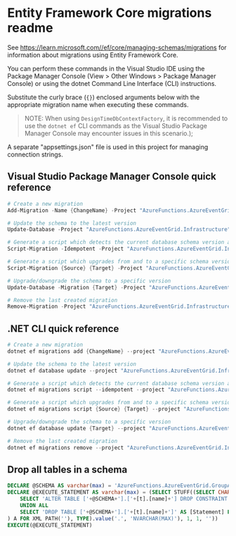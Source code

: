 # Entity Framework Core migrations readme

See <https://learn.microsoft.com//ef/core/managing-schemas/migrations> for information about migrations using Entity Framework Core.

You can perform these commands in the Visual Studio IDE using the Package Manager Console (View > Other Windows > Package Manager Console) or using the dotnet Command Line Interface (CLI) instructions.

Substitute the curly brace (`{}`) enclosed arguments below with the appropriate migration name when executing these commands.

> NOTE: When using `DesignTimeDbContextFactory`, it is recommended to use the `dotnet ef` CLI
> commands as the Visual Studio Package Manager Console may encounter issues in this scenario.);

A separate "appsettings.json" file is used in this project for managing connection strings.

## Visual Studio Package Manager Console quick reference

```powershell
# Create a new migration
Add-Migration -Name {ChangeName} -Project "AzureFunctions.AzureEventGrid.Infrastructure" -Context "ApplicationDbContext"  -- {ConnectionStringName}

# Update the schema to the latest version
Update-Database -Project "AzureFunctions.AzureEventGrid.Infrastructure" -Context "ApplicationDbContext"  -- {ConnectionStringName}

# Generate a script which detects the current database schema version and updates it to the latest
Script-Migration -Idempotent -Project "AzureFunctions.AzureEventGrid.Infrastructure" -Context "ApplicationDbContext"  -- {ConnectionStringName}

# Generate a script which upgrades from and to a specific schema version
Script-Migration {Source} {Target} -Project "AzureFunctions.AzureEventGrid.Infrastructure" -Context "ApplicationDbContext"  -- {ConnectionStringName}

# Upgrade/downgrade the schema to a specific version
Update-Database -Migration {Target} -Project "AzureFunctions.AzureEventGrid.Infrastructure" -Context "ApplicationDbContext"  -- {ConnectionStringName}

# Remove the last created migration
Remove-Migration -Project "AzureFunctions.AzureEventGrid.Infrastructure" -Context "ApplicationDbContext"  -- {ConnectionStringName}
```

## .NET CLI quick reference

```powershell
# Create a new migration
dotnet ef migrations add {ChangeName} --project "AzureFunctions.AzureEventGrid.Infrastructure" --context "ApplicationDbContext" -- {ConnectionStringName}

# Update the schema to the latest version
dotnet ef database update --project "AzureFunctions.AzureEventGrid.Infrastructure" --context "ApplicationDbContext" -- {ConnectionStringName}

# Generate a script which detects the current database schema version and updates it to the latest
dotnet ef migrations script --idempotent --project "AzureFunctions.AzureEventGrid.Infrastructure" --context "ApplicationDbContext" -- {ConnectionStringName}

# Generate a script which upgrades from and to a specific schema version
dotnet ef migrations script {Source} {Target} --project "AzureFunctions.AzureEventGrid.Infrastructure" --context "ApplicationDbContext" -- {ConnectionStringName}

# Upgrade/downgrade the schema to a specific version
dotnet ef database update {Target} --project "AzureFunctions.AzureEventGrid.Infrastructure" --context "ApplicationDbContext" -- {ConnectionStringName}

# Remove the last created migration
dotnet ef migrations remove --project "AzureFunctions.AzureEventGrid.Infrastructure" --context "ApplicationDbContext" -- {ConnectionStringName}
```

## Drop all tables in a schema

```sql
DECLARE @SCHEMA AS varchar(max) = 'AzureFunctions.AzureEventGrid.GroupA'
DECLARE @EXECUTE_STATEMENT AS varchar(max) = (SELECT STUFF((SELECT CHAR(13) + CHAR(10) + [Statement] FROM (
    SELECT 'ALTER TABLE ['+@SCHEMA+'].['+[t].[name]+'] DROP CONSTRAINT ['+[fk].[name]+']' AS [Statement] FROM [sys].[foreign_keys] AS [fk] INNER JOIN [sys].[tables] AS [t] ON [t].[object_id] = [fk].[parent_object_id] INNER JOIN [sys].[schemas] AS [s] ON [s].[schema_id] = [t].[schema_id] WHERE [s].[name] = @SCHEMA
    UNION ALL
    SELECT 'DROP TABLE ['+@SCHEMA+'].['+[t].[name]+']' AS [Statement] FROM [sys].[tables] AS [t] INNER JOIN [sys].[schemas] AS [s] ON [s].[schema_id] = [t].[schema_id] WHERE [s].[name] = @SCHEMA
) A FOR XML PATH(''), TYPE).value('.', 'NVARCHAR(MAX)'), 1, 1, ''))
EXECUTE(@EXECUTE_STATEMENT)
```

